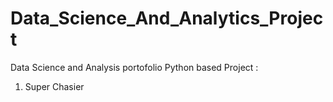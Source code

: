 # Data_Science_And_Analytics_Project
Data Science and Analysis portofolio
Python based Project :
  1. Super Chasier
